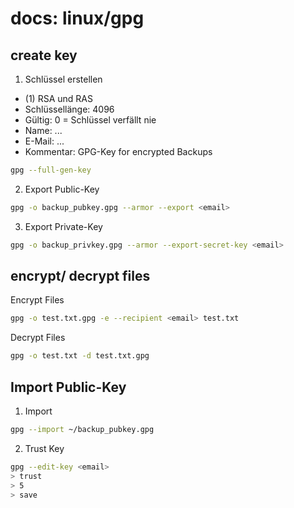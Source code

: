 # docs: linux/gpg
## create key
1. Schlüssel erstellen
- (1) RSA und RAS
- Schlüssellänge: 4096
- Gültig: 0 = Schlüssel verfällt nie
- Name: ...
- E-Mail: ...
- Kommentar: GPG-Key for encrypted Backups
```bash
gpg --full-gen-key
```

2. Export Public-Key
```bash
gpg -o backup_pubkey.gpg --armor --export <email>
```

3. Export Private-Key
```bash
gpg -o backup_privkey.gpg --armor --export-secret-key <email>
```

## encrypt/ decrypt files
Encrypt Files
```bash
gpg -o test.txt.gpg -e --recipient <email> test.txt
```

Decrypt Files
```bash
gpg -o test.txt -d test.txt.gpg
```

## Import Public-Key
1. Import
```bash
gpg --import ~/backup_pubkey.gpg
```
2. Trust Key
```bash
gpg --edit-key <email>
> trust
> 5
> save
```